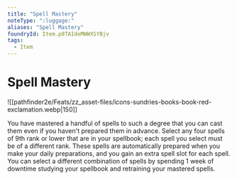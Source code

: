 ```yaml
---
title: "Spell Mastery"
noteType: ":luggage:"
aliases: "Spell Mastery"
foundryId: Item.p8TAIdeMWWXSYBjv
tags:
  - Item
---
```


# Spell Mastery
![[pathfinder2e/Feats/zz_asset-files/icons-sundries-books-book-red-exclamation.webp|150]]

You have mastered a handful of spells to such a degree that you can cast them even if you haven't prepared them in advance. Select any four spells of 9th rank or lower that are in your spellbook; each spell you select must be of a different rank. These spells are automatically prepared when you make your daily preparations, and you gain an extra spell slot for each spell. You can select a different combination of spells by spending 1 week of downtime studying your spellbook and retraining your mastered spells.
